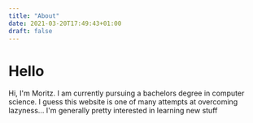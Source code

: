 ```yaml
---
title: "About"
date: 2021-03-20T17:49:43+01:00
draft: false
---
```


# Hello

Hi, I'm Moritz. I am currently pursuing a bachelors degree in computer science.
I guess this website is one of many attempts at overcoming lazyness...
I'm generally pretty interested in learning new stuff
